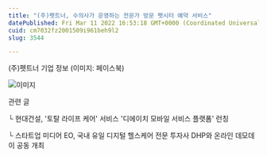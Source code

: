 ```yaml
---
title: "(주)펫트너, 수의사가 운영하는 전문가 방문 펫시터 예약 서비스"
datePublished: Fri Mar 11 2022 16:53:18 GMT+0000 (Coordinated Universal Time)
cuid: cm7032fz2001509i961beh9l2
slug: 3544

---
```



(주)펫트너 기업 정보 (이미지: 페이스북)

![이미지](https://cdn.hashnode.com/res/hashnode/image/upload/v1739254237388/8de1f6e8-7718-4d11-af19-c7018bfa3948.jpeg)

관련 글

└ 현대건설, '토탈 라이프 케어' 서비스 '디에이치 모바일 서비스 플랫폼' 런칭

└ 스타트업 미디어 EO, 국내 유일 디지털 헬스케어 전문 투자사 DHP와 온라인 데모데이 공동 개최